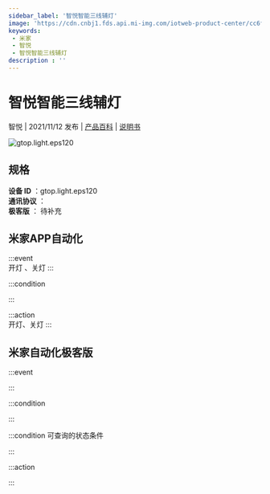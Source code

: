 ```yaml
---
sidebar_label: '智悦智能三线辅灯'
image: 'https://cdn.cnbj1.fds.api.mi-img.com/iotweb-product-center/cc6f30a645d235f76f92634865b208f9_1635319274744.png?GalaxyAccessKeyId=AKVGLQWBOVIRQ3XLEW&Expires=9223372036854775807&Signature=rUF4Gem7dHPtowKk8FWdoHM+2t4='
keywords: 
 - 米家
 - 智悦
 - 智悦智能三线辅灯
description : ''
---
```

# 智悦智能三线辅灯

智悦 | 2021/11/12 发布 | [产品百科](https://home.mi.com/webapp/content/baike/product/index.html?model=gtop.light.eps120/) | [说明书](https://home.mi.com/views/introduction.html?model=gtop.light.eps120&region=cn)

![gtop.light.eps120](https://cdn.cnbj1.fds.api.mi-img.com/iotweb-product-center/cc6f30a645d235f76f92634865b208f9_1635319274744.png?GalaxyAccessKeyId=AKVGLQWBOVIRQ3XLEW&Expires=9223372036854775807&Signature=rUF4Gem7dHPtowKk8FWdoHM+2t4=)

## 规格  
> 
**设备 ID** ：gtop.light.eps120  
**通讯协议** ：  
**极客版**  ： 待补充 


## 米家APP自动化  

:::event  
开灯 、关灯
:::

:::condition  

:::

:::action   
开灯、关灯
:::

## 米家自动化极客版  

:::event  

:::

:::condition  

:::

:::condition 可查询的状态条件  

:::

:::action  

:::

        
